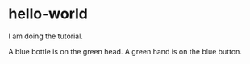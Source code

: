 # hello-world
I am doing the tutorial.

A blue bottle is on the green head.
A green hand is on the blue button.
